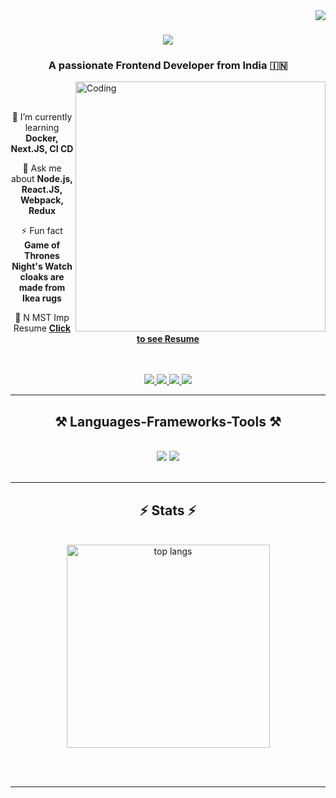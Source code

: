 <img align="right" src="https://visitor-badge.laobi.icu/badge?page_id=salesp07.salesp07" />

<h1 align="center">
    <img src="https://readme-typing-svg.herokuapp.com/?font=Righteous&size=35&center=true&vCenter=true&width=500&height=70&duration=4000&lines=Hi+There!+👋;+I'm+Harsh+Agrawal!;" />
</h1>

<h3 align="center">A passionate Frontend Developer from India 🇮🇳</h3>
<img align="right" alt="Coding" width="400" src="https://cdn.dribbble.com/users/1162077/screenshots/3848914/programmer.gif">


<br/>
<br/>

<div align="center">
 
 🌱 I’m currently learning **Docker, Next.JS, CI CD**

💬 Ask me about **Node.js, React.JS, Webpack, Redux**

⚡ Fun fact **Game of Thrones Night's Watch cloaks are made from Ikea rugs**

📝 N MST Imp Resume <a href="https://drive.google.com/file/d/1fisOCUjuoAjVqhVcXDmdV3iOM6bNghQ3/view?usp=sharing">**Click to see Resume**</a>

 </div>
 <br/>
 <br/>
 
<div align="center"> 
  <a href="mailto:harshag2468@gmail.com">
    <img src="https://img.shields.io/badge/Gmail-333333?style=for-the-badge&logo=gmail&logoColor=red" />
  </a>
  <a href="https://www.linkedin.com/in/harsh-agrawal-/" target="_blank">
    <img src="https://img.shields.io/badge/LinkedIn-0077B5?style=for-the-badge&logo=linkedin&logoColor=white" target="_blank" />
  </a>
  <a href="https://harsh-agrawal.netlify.app/" target="_blank">
     <img src="https://img.shields.io/badge/Portfolio-FF5722?style=for-the-badge&logo=todoist&logoColor=white" target="_blank" /> <!-- sqlite, safari, google-chrome are other good icon options -->
  </a>
  <a href="https://www.instagram.com/harshagrawal1209/" target="_blank">
     <img src="https://img.shields.io/badge/instagram-d62976?style=for-the-badge&logo=instagram&logoColor=white" target="_blank" /> <!-- sqlite, safari, google-chrome are other good icon options -->
  </a>
</div>

 <hr/>
 
<h2 align="center">⚒️ Languages-Frameworks-Tools ⚒️</h2>
<br/>
<div align="center">
    <img src="https://skillicons.dev/icons?i=react,bootstrap,html,css,vscode,github,nodejs,tailwind,git,cpp,jquery,sass" />
    <img src="https://skillicons.dev/icons?i=nodejs,javascript,typescript,express,mongodb,c,webpack,nextjs,gitlab,mysql,redux,postman" /><br>
</div>

<br/>

<hr/>

<h2 align="center">⚡ Stats ⚡</h2>
<br>
<div align=center>
  <img width=325 align="center" src="https://github-readme-stats-salesp07.vercel.app/api/top-langs/?username=salesp07&hide=HTML&langs_count=8&layout=compact&theme=react&border_radius=10&size_weight=0.5&count_weight=0.5&exclude_repo=github-readme-stats" alt="top langs" />
</div>

<br/><br/>

<hr/>


<br/>
